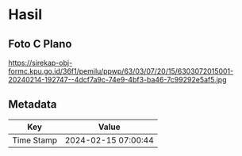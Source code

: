 # Hasil

## Foto C Plano

https://sirekap-obj-formc.kpu.go.id/36f1/pemilu/ppwp/63/03/07/20/15/6303072015001-20240214-192747--4dcf7a9c-74e9-4bf3-ba46-7c99292e5af5.jpg


## Metadata

| Key        | Value               |
| ---------- | ------------------- |
| Time Stamp | 2024-02-15 07:00:44 |



